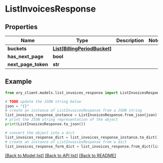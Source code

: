 # ListInvoicesResponse


## Properties

Name | Type | Description | Notes
------------ | ------------- | ------------- | -------------
**buckets** | [**List[BillingPeriodBucket]**](BillingPeriodBucket.md) |  | 
**has_next_page** | **bool** |  | 
**next_page_token** | **str** |  | 

## Example

```python
from ory_client.models.list_invoices_response import ListInvoicesResponse

# TODO update the JSON string below
json = "{}"
# create an instance of ListInvoicesResponse from a JSON string
list_invoices_response_instance = ListInvoicesResponse.from_json(json)
# print the JSON string representation of the object
print(ListInvoicesResponse.to_json())

# convert the object into a dict
list_invoices_response_dict = list_invoices_response_instance.to_dict()
# create an instance of ListInvoicesResponse from a dict
list_invoices_response_form_dict = list_invoices_response.from_dict(list_invoices_response_dict)
```
[[Back to Model list]](../README.md#documentation-for-models) [[Back to API list]](../README.md#documentation-for-api-endpoints) [[Back to README]](../README.md)


